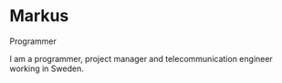 Markus
======

Programmer

I am a programmer, project manager and telecommunication engineer working in Sweden.

